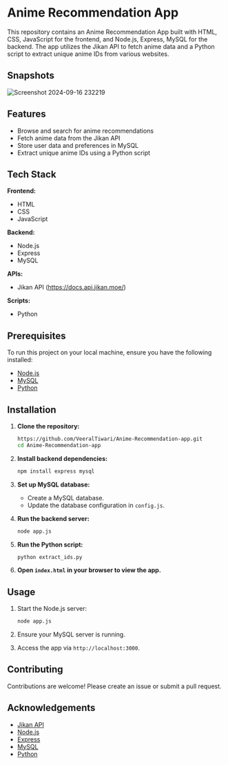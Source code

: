 # Anime Recommendation App

This repository contains an Anime Recommendation App built with HTML, CSS, JavaScript for the frontend, and Node.js, Express, MySQL for the backend. The app utilizes the Jikan API to fetch anime data and a Python script to extract unique anime IDs from various websites.

## Snapshots
![Screenshot 2024-09-16 232219](https://github.com/user-attachments/assets/09713d41-4b48-42b2-b40c-0d92dbacc6df)

## Features

- Browse and search for anime recommendations
- Fetch anime data from the Jikan API
- Store user data and preferences in MySQL
- Extract unique anime IDs using a Python script

## Tech Stack

**Frontend:**
- HTML
- CSS
- JavaScript

**Backend:**
- Node.js
- Express
- MySQL

**APIs:**
- Jikan API (https://docs.api.jikan.moe/)

**Scripts:**
- Python

## Prerequisites

To run this project on your local machine, ensure you have the following installed:

- [Node.js](https://nodejs.org/en/download/)
- [MySQL](https://dev.mysql.com/downloads/installer/)
- [Python](https://www.python.org/downloads/)

## Installation

1. **Clone the repository:**

    ```bash
    https://github.com/VeeralTiwari/Anime-Recommendation-app.git
    cd Anime-Recommendation-app
    ```

2. **Install backend dependencies:**

    ```bash
    npm install express mysql 
    ```

3. **Set up MySQL database:**

    - Create a MySQL database.
    - Update the database configuration in `config.js`.

4. **Run the backend server:**

    ```bash
    node app.js
    ```

5. **Run the Python script:**

    ```bash
    python extract_ids.py
    ```

6. **Open `index.html` in your browser to view the app.**

## Usage

1. Start the Node.js server:

    ```bash
    node app.js
    ```

2. Ensure your MySQL server is running.

3. Access the app via `http://localhost:3000`.

## Contributing

Contributions are welcome! Please create an issue or submit a pull request.

## Acknowledgements

- [Jikan API](https://jikan.moe/)
- [Node.js](https://nodejs.org/)
- [Express](https://expressjs.com/)
- [MySQL](https://www.mysql.com/)
- [Python](https://www.python.org/)
